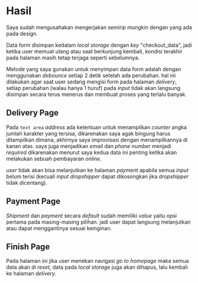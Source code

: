 # Hasil

Saya sudah mengusahakan mengerjakan semirip mungkin dengan yang ada pada design.

Data form disimpan kedalam _local storage_ dengan _key_ "checkout_data", jadi ketika user memuat ulang atau saat berkunjung kembali, kondisi terakhir pada halaman masih tetap terjaga seperti sebelumnya.

Metode yang saya gunakan untuk menyimpan data form adalah dengan menggunakan _debounce_ setiap 2 detik setelah ada perubahan. hal ini dilakukan agar saat user sedang mengisi form pada halaman _delivery_, setiap perubahan (walau hanya 1 huruf) pada _input_ tidak akan langsung disimpan secara terus menerus dan membuat proses yang terlalu banyak.

## Delivery Page

Pada `text area` _address_ ada ketentuan untuk menampilkan _counter_ angka jumlah karakter yang tersisa, dikarenakan saya agak bingung harus ditampilkan dimana, akhirnya saya improvisasi dengan menampilkannya di kanan atas. saya juga menjadikan _email_ dan _phone number_ menjadi _required_ dikarenakan menurut saya kedua data ini penting ketika akan melakukan sebuah pembayaran _online_.

_user_ tidak akan bisa melanjutkan ke halaman _payment_ apabila semua _input_ belum terisi (kecuali _input_ _dropshipper_ dapat dikosongkan jika _dropshipper_ tidak dicentang).

## Payment Page

_Shipment_ dan _payment_ secara _default_ sudah memiliki _value_ yaitu opsi pertama pada masing-masing pilihan. jadi user dapat langsung melanjutkan atau dapat menggantinya sesuai keinginan.

## Finish Page

Pada halaman ini jika user menekan navigasi _go to homepage_ maka semua data akan di _reset_, data pada _local storage_ juga akan dihapus, lalu kembali ke halaman _delivery_.
